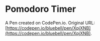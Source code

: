 # Pomodoro Timer

A Pen created on CodePen.io. Original URL: [https://codepen.io/bluebell/pen/XpjXNB](https://codepen.io/bluebell/pen/XpjXNB).


